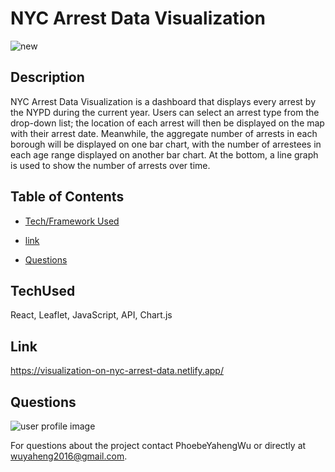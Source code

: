 # NYC Arrest Data Visualization

![new](https://user-images.githubusercontent.com/52837649/93633434-f94d9300-f9bc-11ea-841e-56905a1d6665.gif)

## Description
NYC Arrest Data Visualization is a dashboard that displays every arrest by the NYPD during the current year. Users can select an arrest type from the drop-down list; the location of each arrest will then be displayed on the map with their arrest date. Meanwhile, the aggregate number of arrests in each borough will be displayed on one bar chart, with the number of arrestees in each age range displayed on another bar chart. At the bottom, a line graph is used to show the number of arrests over time.

## Table of Contents

* [Tech/Framework Used](#TechUsed)

* [link](#Link)

* [Questions](#Questions)

## TechUsed
React, Leaflet, JavaScript, API, Chart.js

## Link
https://visualization-on-nyc-arrest-data.netlify.app/

## Questions
![user profile image](https://avatars0.githubusercontent.com/u/52837649?v=4)

For questions about the project contact PhoebeYahengWu or directly at wuyaheng2016@gmail.com.


